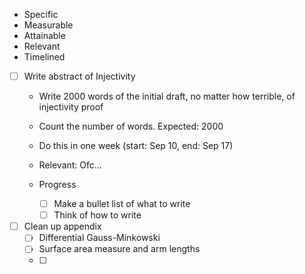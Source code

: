 - Specific
- Measurable
- Attainable
- Relevant
- Timelined

- [ ] Write abstract of Injectivity
	- Write 2000 words of the initial draft, no matter how terrible, of injectivity proof
	- Count the number of words. Expected: 2000
	- Do this in one week (start: Sep 10, end: Sep 17)
	- Relevant: Ofc...

	- Progress
		- [ ] Make a bullet list of what to write
		- [ ] Think of how to write

- [ ] Clean up appendix
	- [ ] Differential Gauss-Minkowski
	- [ ] Surface area measure and arm lengths
	- [ ] 
